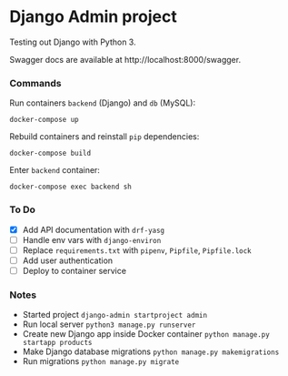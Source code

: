 # Django Admin project

Testing out Django with Python 3.

Swagger docs are available at http://localhost:8000/swagger.

### Commands

Run containers `backend` (Django) and `db` (MySQL):

```
docker-compose up
```

Rebuild containers and reinstall `pip` dependencies:

```
docker-compose build
```

Enter `backend` container:

```
docker-compose exec backend sh
```

### To Do

- [x] Add API documentation with `drf-yasg`
- [ ] Handle env vars with `django-environ`
- [ ] Replace `requirements.txt` with `pipenv`, `Pipfile`, `Pipfile.lock`
- [ ] Add user authentication
- [ ] Deploy to container service

### Notes

- Started project `django-admin startproject admin`
- Run local server `python3 manage.py runserver`
- Create new Django app inside Docker container `python manage.py startapp products`
- Make Django database migrations `python manage.py makemigrations`
- Run migrations `python manage.py migrate`
